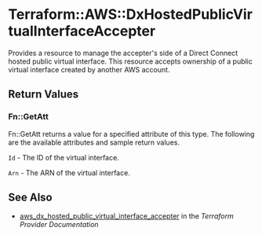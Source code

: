 # Terraform::AWS::DxHostedPublicVirtualInterfaceAccepter

Provides a resource to manage the accepter's side of a Direct Connect hosted public virtual interface.
This resource accepts ownership of a public virtual interface created by another AWS account.

## Return Values

### Fn::GetAtt

Fn::GetAtt returns a value for a specified attribute of this type. The following are the available attributes and sample return values.

`Id` - The ID of the virtual interface.

`Arn` - The ARN of the virtual interface.

## See Also

* [aws_dx_hosted_public_virtual_interface_accepter](https://www.terraform.io/docs/providers/aws/r/dx_hosted_public_virtual_interface_accepter.html) in the _Terraform Provider Documentation_